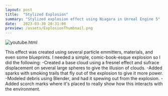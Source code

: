```yaml
---
layout: post
title:  "Stylized Explosion"
summary: "Stylized explosion effect using Niagara in Unreal Engine 5"
date:   2023-03-30 20:31:00
preview: /assets/ExplosionThumbnail.png
---
```


![youtube.html](id="9aj4PPnjzOg")

This effect was created using several particle emmitters, materials, and even some blueprints. I needed a simple, comic-book-esque explosion so I did the following:
-Created a base cloud using a fresnel effect and sufrace displacement on several large spheres to give the illusion of clouds.
-Added sparks with smoking trails that fly out of the explosion to give it more power.
-Modeled debris using Blender, and had it spewing out from the explosion.
-Added scorch marks where it's placed to really show how this interacts with the environment.

